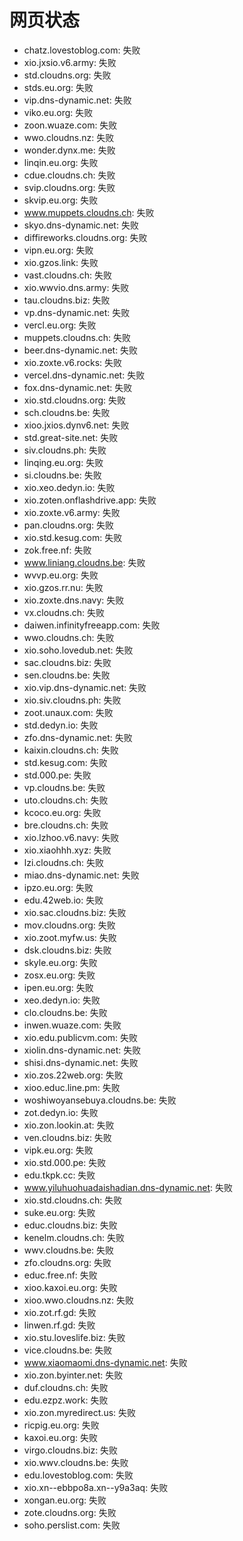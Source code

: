 # 网页状态
- chatz.lovestoblog.com: 失败
- xio.jxsio.v6.army: 失败
- std.cloudns.org: 失败
- stds.eu.org: 失败
- vip.dns-dynamic.net: 失败
- viko.eu.org: 失败
- zoon.wuaze.com: 失败
- wwo.cloudns.nz: 失败
- wonder.dynx.me: 失败
- linqin.eu.org: 失败
- cdue.cloudns.ch: 失败
- svip.cloudns.org: 失败
- skvip.eu.org: 失败
- www.muppets.cloudns.ch: 失败
- skyo.dns-dynamic.net: 失败
- diffireworks.cloudns.org: 失败
- vipn.eu.org: 失败
- xio.gzos.link: 失败
- vast.cloudns.ch: 失败
- xio.wwvio.dns.army: 失败
- tau.cloudns.biz: 失败
- vp.dns-dynamic.net: 失败
- vercl.eu.org: 失败
- muppets.cloudns.ch: 失败
- beer.dns-dynamic.net: 失败
- xio.zoxte.v6.rocks: 失败
- vercel.dns-dynamic.net: 失败
- fox.dns-dynamic.net: 失败
- xio.std.cloudns.org: 失败
- sch.cloudns.be: 失败
- xioo.jxios.dynv6.net: 失败
- std.great-site.net: 失败
- siv.cloudns.ph: 失败
- linqing.eu.org: 失败
- si.cloudns.be: 失败
- xio.xeo.dedyn.io: 失败
- xio.zoten.onflashdrive.app: 失败
- xio.zoxte.v6.army: 失败
- pan.cloudns.org: 失败
- xio.std.kesug.com: 失败
- zok.free.nf: 失败
- www.liniang.cloudns.be: 失败
- wvvp.eu.org: 失败
- xio.gzos.rr.nu: 失败
- xio.zoxte.dns.navy: 失败
- vx.cloudns.ch: 失败
- daiwen.infinityfreeapp.com: 失败
- wwo.cloudns.ch: 失败
- xio.soho.lovedub.net: 失败
- sac.cloudns.biz: 失败
- sen.cloudns.be: 失败
- xio.vip.dns-dynamic.net: 失败
- xio.siv.cloudns.ph: 失败
- zoot.unaux.com: 失败
- std.dedyn.io: 失败
- zfo.dns-dynamic.net: 失败
- kaixin.cloudns.ch: 失败
- std.kesug.com: 失败
- std.000.pe: 失败
- vp.cloudns.be: 失败
- uto.cloudns.ch: 失败
- kcoco.eu.org: 失败
- bre.cloudns.ch: 失败
- xio.lzhoo.v6.navy: 失败
- xio.xiaohhh.xyz: 失败
- lzi.cloudns.ch: 失败
- miao.dns-dynamic.net: 失败
- ipzo.eu.org: 失败
- edu.42web.io: 失败
- xio.sac.cloudns.biz: 失败
- mov.cloudns.org: 失败
- xio.zoot.myfw.us: 失败
- dsk.cloudns.biz: 失败
- skyle.eu.org: 失败
- zosx.eu.org: 失败
- ipen.eu.org: 失败
- xeo.dedyn.io: 失败
- clo.cloudns.be: 失败
- inwen.wuaze.com: 失败
- xio.edu.publicvm.com: 失败
- xiolin.dns-dynamic.net: 失败
- shisi.dns-dynamic.net: 失败
- xio.zos.22web.org: 失败
- xioo.educ.line.pm: 失败
- woshiwoyansebuya.cloudns.be: 失败
- zot.dedyn.io: 失败
- xio.zon.lookin.at: 失败
- ven.cloudns.biz: 失败
- vipk.eu.org: 失败
- xio.std.000.pe: 失败
- edu.tkpk.cc: 失败
- www.yiluhuohuadaishadian.dns-dynamic.net: 失败
- xio.std.cloudns.ch: 失败
- suke.eu.org: 失败
- educ.cloudns.biz: 失败
- kenelm.cloudns.ch: 失败
- wwv.cloudns.be: 失败
- zfo.cloudns.org: 失败
- educ.free.nf: 失败
- xioo.kaxoi.eu.org: 失败
- xioo.wwo.cloudns.nz: 失败
- xio.zot.rf.gd: 失败
- linwen.rf.gd: 失败
- xio.stu.loveslife.biz: 失败
- vice.cloudns.be: 失败
- www.xiaomaomi.dns-dynamic.net: 失败
- xio.zon.byinter.net: 失败
- duf.cloudns.ch: 失败
- edu.ezpz.work: 失败
- xio.zon.myredirect.us: 失败
- ricpig.eu.org: 失败
- kaxoi.eu.org: 失败
- virgo.cloudns.biz: 失败
- xio.wwv.cloudns.be: 失败
- edu.lovestoblog.com: 失败
- xio.xn--ebbpo8a.xn--y9a3aq: 失败
- xongan.eu.org: 失败
- zote.cloudns.org: 失败
- soho.perslist.com: 失败
